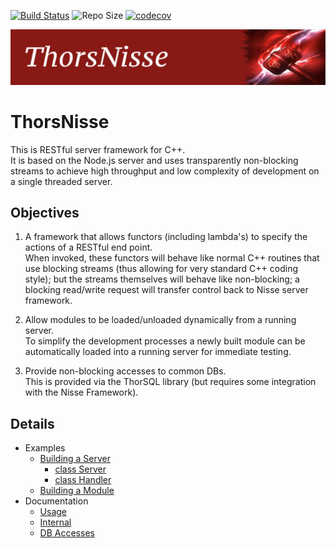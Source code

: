 [![Build Status](https://travis-ci.org/Loki-Astari/ThorsNisse.svg?branch=master)](https://travis-ci.org/Loki-Astari/ThorsNisse)
![Repo Size](https://reposs.herokuapp.com/?path=Loki-Astari/ThorsSerializer)
[![codecov](https://codecov.io/gh/Loki-Astari/ThorsNisse/branch/master/graph/badge.svg)](https://codecov.io/gh/Loki-Astari/ThorsNisse)

![ThorStream](img/Nisse.jpg)

# ThorsNisse 

This is RESTful server framework for C++.  
It is based on the Node.js server and uses transparently non-blocking streams to achieve high throughput and low complexity of development on a single threaded server.

## Objectives

1. A framework that allows functors (including lambda's) to specify the actions of a RESTful end point.  
When invoked, these functors will behave like normal C++ routines that use blocking streams (thus allowing for very standard C++ coding style); but the streams themselves will behave like non-blocking; a blocking read/write request will transfer control back to Nisse server framework.

1. Allow modules to be loaded/unloaded dynamically from a running server.  
To simplify the development processes a newly built module can be automatically loaded into a running server for immediate testing.

1. Provide non-blocking accesses to common DBs.  
This is provided via the ThorSQL library (but requires some integration with the Nisse Framework).


## Details

* Examples
  * [Building a Server](doc/Building_A_Server.md)
    * [class Server](doc/interface/server.md)
    * [class Handler](doc/interface/handler.md)
  * [Building a Module](doc/Building_A_Module.md)
* Documentation
  * [Usage](doc/usage.md)
  * [Internal](doc/internal.md)
  * [DB Accesses](doc/dbaccess.md)

